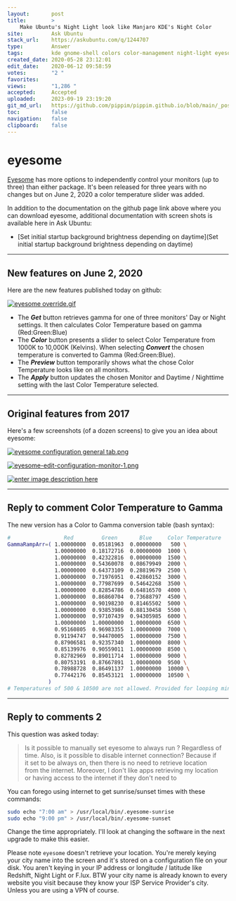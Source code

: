 ```yaml
---
layout:       post
title:        >
    Make Ubuntu's Night Light look like Manjaro KDE's Night Color
site:         Ask Ubuntu
stack_url:    https://askubuntu.com/q/1244707
type:         Answer
tags:         kde gnome-shell colors color-management night-light eyesome
created_date: 2020-05-28 23:12:01
edit_date:    2020-06-12 09:58:59
votes:        "2 "
favorites:    
views:        "1,286 "
accepted:     Accepted
uploaded:     2023-09-19 23:19:20
git_md_url:   https://github.com/pippim/pippim.github.io/blob/main/_posts/2020/2020-05-28-Make-Ubuntu_s-Night-Light-look-like-Manjaro-KDE_s-Night-Color.md
toc:          false
navigation:   false
clipboard:    false
---
```


# eyesome

[Eyesome][1] has more options to independently control your monitors (up to three) than either package. It's been released for three years with no changes but on June 2, 2020 a color temperature slider was added.

In addition to the documentation on the github page link above where you can download eyesome, additional documentation with screen shots is available here in Ask Ubuntu:

- [Set initial startup background brightness depending on daytime](Set initial startup background brightness depending on daytime)

----------

## New features on June 2, 2020

Here are the new features published today on github:

[![eyesome override.gif][2]][2]

- The ***Get*** button retrieves gamma for one of three monitors' Day or Night settings. It then calculates Color Temperature based on gamma (Red:Green:Blue)
- The ***Color*** button presents a slider to select Color Temperature from 1000K to 10,000K (Kelvins). When selecting ***Convert*** the chosen temperature is converted to Gamma (Red:Green:Blue).
- The ***Preview*** button temporarily shows what the chose Color Temperature looks like on all monitors.
- The ***Apply*** button updates the chosen Monitor and Daytime / Nighttime setting with the last Color Temperature selected.


----------


## Original features from 2017

Here's a few screenshots (of a dozen screens) to give you an idea about eyesome:

[![eyesome configuration general tab.png][3]][3]

[![eyesome-edit-configuration-monitor-1.png][4]][4]

[![enter image description here][5]][5]


----------


## Reply to comment Color Temperature to Gamma

The new version has a Color to Gamma conversion table (bash syntax):
``` bash
#                 Red         Green       Blue     Color Temperature
GammaRampArr=( 1.00000000  0.05181963  0.00000000   500 \
               1.00000000  0.18172716  0.00000000  1000 \
               1.00000000  0.42322816  0.00000000  1500 \
               1.00000000  0.54360078  0.08679949  2000 \
               1.00000000  0.64373109  0.28819679  2500 \
               1.00000000  0.71976951  0.42860152  3000 \
               1.00000000  0.77987699  0.54642268  3500 \
               1.00000000  0.82854786  0.64816570  4000 \
               1.00000000  0.86860704  0.73688797  4500 \
               1.00000000  0.90198230  0.81465502  5000 \
               1.00000000  0.93853986  0.88130458  5500 \
               1.00000000  0.97107439  0.94305985  6000 \
               1.00000000  1.00000000  1.00000000  6500 \
               0.95160805  0.96983355  1.00000000  7000 \
               0.91194747  0.94470005  1.00000000  7500 \
               0.87906581  0.92357340  1.00000000  8000 \
               0.85139976  0.90559011  1.00000000  8500 \
               0.82782969  0.89011714  1.00000000  9000 \
               0.80753191  0.87667891  1.00000000  9500 \
               0.78988728  0.86491137  1.00000000  10000 \
               0.77442176  0.85453121  1.00000000  10500 \
             )
# Temperatures of 500 & 10500 are not allowed. Provided for looping min-max.

```


----------


## Reply to comments 2

This question was asked today:

> Is it possible to manually set eyesome to always run ? Regardless of  
> time. Also, is it possible to disable internet connection? Because if  
> it set to be always on, then there is no need to retrieve location  
> from the internet. Moreover, I don't like apps retrieving my location  
> or having access to the internet if they don't need to  

You can forego using internet to get sunrise/sunset times with these commands:

``` bash
sudo echo "7:00 am" > /usr/local/bin/.eyesome-sunrise
sudo echo "9:00 pm" > /usr/local/bin/.eyesome-sunset
```

Change the time appropriately. I'll look at changing the software in the next upgrade to make this easier. 

Please note `eyesome` doesn't retrieve your location. You're merely keying your city name into the screen and it's stored on a configuration file on your disk. You aren't keying in your IP address or longitude / latitude like Redshift, Night Light or F.lux. BTW your city name is already known to every website you visit because they know your ISP Service Provider's city. Unless you are using a VPN of course.

  [1]: https://github.com/WinEunuuchs2Unix/eyesome
  [2]: https://i.stack.imgur.com/VpCDG.gif
  [3]: https://i.stack.imgur.com/VsnELl.png
  [4]: https://i.stack.imgur.com/q0rF6l.png
  [5]: https://i.stack.imgur.com/hiPhll.png
